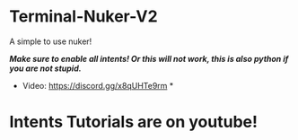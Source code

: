 # Terminal-Nuker-V2
A simple to use nuker!


***Make sure to enable all intents! Or this will not work, this is also python if you are not stupid.***
* Video: https://discord.gg/x8qUHTe9rm *

# Intents Tutorials are on youtube!
